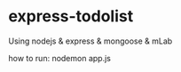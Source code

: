 # express-todolist
Using nodejs &amp; express &amp; mongoose &amp; mLab 

how to run:
nodemon app.js
